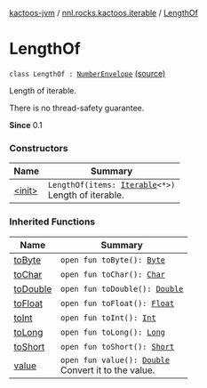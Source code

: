 [kactoos-jvm](../../index.md) / [nnl.rocks.kactoos.iterable](../index.md) / [LengthOf](./index.md)

# LengthOf

`class LengthOf : `[`NumberEnvelope`](../../nnl.rocks.kactoos.scalar/-number-envelope/index.md) [(source)](https://github.com/neonailol/kactoos/blob/master/kactoos-jvm/src/main/kotlin/nnl/rocks/kactoos/iterable/LengthOf.kt#L16)

Length of iterable.

There is no thread-safety guarantee.

**Since**
0.1

### Constructors

| Name | Summary |
|---|---|
| [&lt;init&gt;](-init-.md) | `LengthOf(items: `[`Iterable`](https://kotlinlang.org/api/latest/jvm/stdlib/kotlin.collections/-iterable/index.html)`<*>)`<br>Length of iterable. |

### Inherited Functions

| Name | Summary |
|---|---|
| [toByte](../../nnl.rocks.kactoos.scalar/-number-envelope/to-byte.md) | `open fun toByte(): `[`Byte`](https://kotlinlang.org/api/latest/jvm/stdlib/kotlin/-byte/index.html) |
| [toChar](../../nnl.rocks.kactoos.scalar/-number-envelope/to-char.md) | `open fun toChar(): `[`Char`](https://kotlinlang.org/api/latest/jvm/stdlib/kotlin/-char/index.html) |
| [toDouble](../../nnl.rocks.kactoos.scalar/-number-envelope/to-double.md) | `open fun toDouble(): `[`Double`](https://kotlinlang.org/api/latest/jvm/stdlib/kotlin/-double/index.html) |
| [toFloat](../../nnl.rocks.kactoos.scalar/-number-envelope/to-float.md) | `open fun toFloat(): `[`Float`](https://kotlinlang.org/api/latest/jvm/stdlib/kotlin/-float/index.html) |
| [toInt](../../nnl.rocks.kactoos.scalar/-number-envelope/to-int.md) | `open fun toInt(): `[`Int`](https://kotlinlang.org/api/latest/jvm/stdlib/kotlin/-int/index.html) |
| [toLong](../../nnl.rocks.kactoos.scalar/-number-envelope/to-long.md) | `open fun toLong(): `[`Long`](https://kotlinlang.org/api/latest/jvm/stdlib/kotlin/-long/index.html) |
| [toShort](../../nnl.rocks.kactoos.scalar/-number-envelope/to-short.md) | `open fun toShort(): `[`Short`](https://kotlinlang.org/api/latest/jvm/stdlib/kotlin/-short/index.html) |
| [value](../../nnl.rocks.kactoos.scalar/-number-envelope/value.md) | `open fun value(): `[`Double`](https://kotlinlang.org/api/latest/jvm/stdlib/kotlin/-double/index.html)<br>Convert it to the value. |
